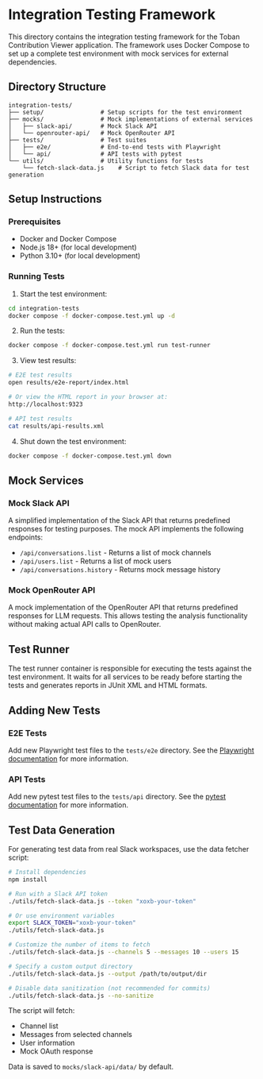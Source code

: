 # Integration Testing Framework

This directory contains the integration testing framework for the Toban Contribution Viewer application. The framework uses Docker Compose to set up a complete test environment with mock services for external dependencies.

## Directory Structure

```
integration-tests/
├── setup/                # Setup scripts for the test environment
├── mocks/                # Mock implementations of external services
│   ├── slack-api/        # Mock Slack API
│   └── openrouter-api/   # Mock OpenRouter API
├── tests/                # Test suites
│   ├── e2e/              # End-to-end tests with Playwright
│   └── api/              # API tests with pytest
└── utils/                # Utility functions for tests
    └── fetch-slack-data.js    # Script to fetch Slack data for test generation
```

## Setup Instructions

### Prerequisites

- Docker and Docker Compose
- Node.js 18+ (for local development)
- Python 3.10+ (for local development)

### Running Tests

1. Start the test environment:

```bash
cd integration-tests
docker compose -f docker-compose.test.yml up -d
```

2. Run the tests:

```bash
docker compose -f docker-compose.test.yml run test-runner
```

3. View test results:

```bash
# E2E test results
open results/e2e-report/index.html

# Or view the HTML report in your browser at:
http://localhost:9323

# API test results
cat results/api-results.xml
```

4. Shut down the test environment:

```bash
docker compose -f docker-compose.test.yml down
```

## Mock Services

### Mock Slack API

A simplified implementation of the Slack API that returns predefined responses for testing purposes. The mock API implements the following endpoints:

- `/api/conversations.list` - Returns a list of mock channels
- `/api/users.list` - Returns a list of mock users
- `/api/conversations.history` - Returns mock message history

### Mock OpenRouter API

A mock implementation of the OpenRouter API that returns predefined responses for LLM requests. This allows testing the analysis functionality without making actual API calls to OpenRouter.

## Test Runner

The test runner container is responsible for executing the tests against the test environment. It waits for all services to be ready before starting the tests and generates reports in JUnit XML and HTML formats.

## Adding New Tests

### E2E Tests

Add new Playwright test files to the `tests/e2e` directory. See the [Playwright documentation](https://playwright.dev/docs/intro) for more information.

### API Tests

Add new pytest test files to the `tests/api` directory. See the [pytest documentation](https://docs.pytest.org/en/stable/) for more information.

## Test Data Generation

For generating test data from real Slack workspaces, use the data fetcher script:

```bash
# Install dependencies
npm install

# Run with a Slack API token
./utils/fetch-slack-data.js --token "xoxb-your-token"

# Or use environment variables
export SLACK_TOKEN="xoxb-your-token"
./utils/fetch-slack-data.js

# Customize the number of items to fetch
./utils/fetch-slack-data.js --channels 5 --messages 10 --users 15

# Specify a custom output directory
./utils/fetch-slack-data.js --output /path/to/output/dir

# Disable data sanitization (not recommended for commits)
./utils/fetch-slack-data.js --no-sanitize
```

The script will fetch:
- Channel list
- Messages from selected channels
- User information
- Mock OAuth response

Data is saved to `mocks/slack-api/data/` by default.
